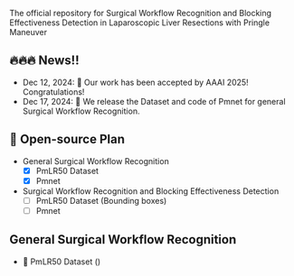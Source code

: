 The official repository for Surgical Workflow Recognition and Blocking Effectiveness Detection in Laparoscopic Liver Resections with Pringle Maneuver

## 🔥🔥🔥 News!!
* Dec 12, 2024: 🤗 Our work has been accepted by AAAI 2025! Congratulations!
* Dec 17, 2024: 🚀 We release the Dataset and code of Pmnet for general Surgical Workflow Recognition.

## 📑 Open-source Plan

- General Surgical Workflow Recognition
  - [x] PmLR50 Dataset
  - [x] Pmnet

- Surgical Workflow Recognition and Blocking Effectiveness Detection
  - [ ] PmLR50 Dataset (Bounding boxes)
  - [ ] Pmnet

## General Surgical Workflow Recognition

- 📖 PmLR50 Dataset ()
